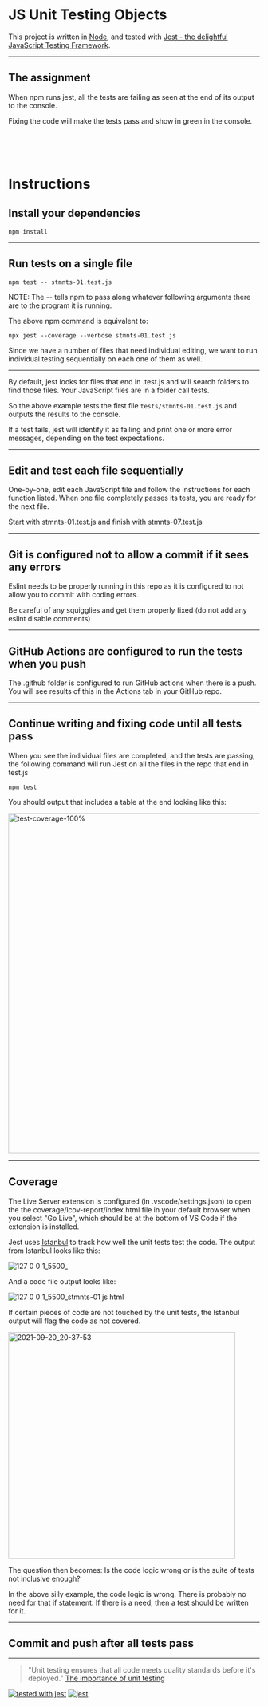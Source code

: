 # JS Unit Testing Objects

This project is written in [Node](https://nodejs.org/en/), and tested with [Jest - the delightful JavaScript Testing Framework](https://jestjs.io/).

---

## The assignment

When npm runs jest, all the tests are failing as seen at the end of its output to the console.

Fixing the code will make the tests pass and show in green in the console.

<div style="padding-top: 3rem;"></div>

# Instructions

## Install your dependencies

`npm install`

---

## Run tests on a single file

`npm test -- stmnts-01.test.js`

NOTE: The -- tells npm to pass along whatever following arguments there are to the program it is running.

The above npm command is equivalent to:

`npx jest --coverage --verbose stmnts-01.test.js `

Since we have a number of files that need individual editing, we want to run individual testing sequentially on each one of them as well.

---

By default, jest looks for files that end in .test.js and will search folders to find those files. Your JavaScript files are in a folder call tests.

So the above example tests the first file `tests/stmnts-01.test.js` and outputs the results to the console.

If a test fails, jest will identify it as failing and print one or more error messages, depending on the test expectations.

---

## Edit and test each file sequentially

One-by-one, edit each JavaScript file and follow the instructions for each function listed. When one file completely passes its tests, you are ready for the next file.

Start with stmnts-01.test.js and finish with stmnts-07.test.js

---

## Git is configured not to allow a commit if it sees any errors

Eslint needs to be properly running in this repo as it is configured to not allow you to commit with coding errors.

Be careful of any squigglies and get them properly fixed (do not add any eslint disable comments)

---

## GitHub Actions are configured to run the tests when you push

The .github folder is configured to run GitHub actions when there is a push. You will see results of this in the Actions tab in your GitHub repo.

---

## Continue writing and fixing code until all tests pass

When you see the individual files are completed, and the tests are passing, the following command will run Jest on all the files in the repo that end in test.js

`npm test`

You should output that includes a table at the end looking like this:

<img width="683" alt="test-coverage-100%" src="https://user-images.githubusercontent.com/13385801/134093507-474fffdf-d6ea-4d13-aaa6-f4a8d5efa534.png">


---

## Coverage

The Live Server extension is configured (in .vscode/settings.json) to open the the coverage/lcov-report/index.html file in your default browser when you select "Go Live", which should be at the bottom of VS Code if the extension is installed.

Jest uses [Istanbul](https://istanbul.js.org/) to track how well the unit tests test the code. The output from Istanbul looks like this:


![127 0 0 1_5500_](https://user-images.githubusercontent.com/13385801/134093898-82d5d96b-5416-4225-be7c-7c0fca5c8f9d.png)

And a code file output looks like:

![127 0 0 1_5500_stmnts-01 js html](https://user-images.githubusercontent.com/13385801/134094889-628d1f0e-8229-4455-9ae6-315a12f2a85e.png)


If certain pieces of code are not touched by the unit tests, the Istanbul output will flag the code as not covered.


<img width="455" alt="2021-09-20_20-37-53" src="https://user-images.githubusercontent.com/13385801/134095415-2fea0797-6388-412c-94b6-fafdbc335135.png">


The question then becomes: Is the code logic wrong or is the suite of tests not inclusive enough?

In the above silly example, the code logic is wrong. There is probably no need for that if statement. If there is a need, then a test should be written for it.

---


## Commit and push after all tests pass

---

> "Unit testing ensures that all code meets quality standards before it's deployed."
> [The importance of unit testing](https://fortegrp.com/the-importance-of-unit-testing/)

[![tested with jest](https://img.shields.io/badge/tested_with-jest-99424f.svg)](https://github.com/facebook/jest)
[![jest](https://jestjs.io/img/jest-badge.svg)](https://github.com/facebook/jest)
